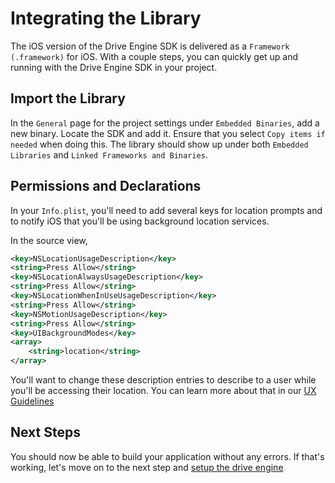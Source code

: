 # Integrating the Library
The iOS version of the Drive Engine SDK is delivered as a `Framework (.framework)` for iOS. With a couple steps, you can quickly get up and running with the Drive Engine SDK in your project.

## Import the Library
In the `General` page for the project settings under `Embedded Binaries`, add a new binary. Locate the SDK and add it. Ensure that you select `Copy items if needed` when doing this. The library should show up under both `Embedded Libraries` and `Linked Frameworks and Binaries`.

## Permissions and Declarations
In your `Info.plist`, you'll need to add several keys for location prompts and to notify iOS that you'll be using background location services.

In the source view,

```xml
<key>NSLocationUsageDescription</key> 
<string>Press Allow</string> 
<key>NSLocationAlwaysUsageDescription</key> 
<string>Press Allow</string> 
<key>NSLocationWhenInUseUsageDescription</key> 
<string>Press Allow</string> 
<key>NSMotionUsageDescription</key>
<string>Press Allow</string>
<key>UIBackgroundModes</key> 
<array>
    <string>location</string>
</array>
```

You'll want to change these description entries to describe to a user while you'll be accessing their location. You can learn more about that in our [UX Guidelines](../../best-practices/ux-guidelines/iOS.md)

## Next Steps
You should now be able to build your application without any errors. If that's working, let's move on to the next step and [setup the drive engine](../setup-drive-engine/iOS.md)